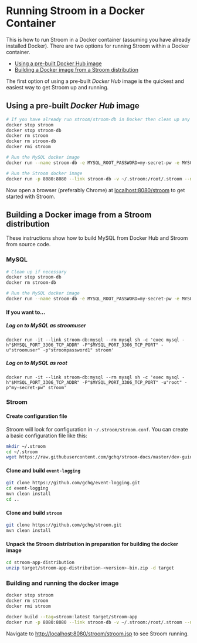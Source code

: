 # Running Stroom in a Docker Container

This is how to run Stroom in a Docker container (assuming you have already installed Docker). There are two options for running Stroom within a Docker container.

* [Using a pre-built Docker Hub image](#using-a-pre-built-docker-hub-image)
* [Building a Docker image from a Stroom distribution](#building-a-docker-image-from-a-stroom-distribution)

The first option of using a pre-built _Docker Hub_ image is the quickest and easiest way to get Stroom up and running.

## Using a pre-built _Docker Hub_ image

```bash
# If you have already run stroom/stroom-db in Docker then clean up any old images
docker stop stroom
docker stop stroom-db
docker rm stroom
docker rm stroom-db
docker rmi stroom

# Run the MySQL docker image
docker run --name stroom-db -e MYSQL_ROOT_PASSWORD=my-secret-pw -e MYSQL_USER=stroomuser -e MYSQL_PASSWORD=stroompassword1 -e MYSQL_DATABASE=stroom -d mysql:5.5

# Run the Stroom docker image
docker run -p 8080:8080 --link stroom-db -v ~/.stroom:/root/.stroom --name=stroom -e STROOM_JDBC_DRIVER_URL="jdbc:mysql://stroom-db/stroom?useUnicode=yes&characterEncoding=UTF-8" -e STROOM_JDBC_DRIVER_USERNAME="stroomuser" -e STROOM_JDBC_DRIVER_PASSWORD="stroompassword1" gchq/stroom
```

Now open a browser (preferably Chrome) at [localhost:8080/stroom](http://localhost:8080/stroom) to get started with Stroom.

## Building a Docker image from a Stroom distribution

These instructions show how to build MySQL from Docker Hub and Stroom from source code. 

### MySQL 
```bash
# Clean up if necessary
docker stop stroom-db
docker rm stroom-db

# Run the MySQL docker image
docker run --name stroom-db -e MYSQL_ROOT_PASSWORD=my-secret-pw -e MYSQL_USER=stroomuser -e MYSQL_PASSWORD=stroompassword1 -e MYSQL_DATABASE=stroom -d mysql:5.5
```

#### If you want to...
##### Log on to MySQL as stroomuser
`docker run -it --link stroom-db:mysql --rm mysql sh -c 'exec mysql -h"$MYSQL_PORT_3306_TCP_ADDR" -P"$MYSQL_PORT_3306_TCP_PORT" -u"stroomuser" -p"stroompassword1" stroom'`

##### Log on to MySQL as root
`docker run -it --link stroom-db:mysql --rm mysql sh -c 'exec mysql -h"$MYSQL_PORT_3306_TCP_ADDR" -P"$MYSQL_PORT_3306_TCP_PORT" -u"root" -p"my-secret-pw" stroom'`



### Stroom

#### Create configuration file
Stroom will look for configuration in `~/.stroom/stroom.conf`. You can create a basic configuration file like this:

```bash
mkdir ~/.stroom
cd ~/.stroom
wget https://raw.githubusercontent.com/gchq/stroom-docs/master/dev-guide/resources/stroom.conf
```

#### Clone and build `event-logging`

```bash
git clone https://github.com/gchq/event-logging.git
cd event-logging
mvn clean install
cd ..
```

#### Clone and build `stroom`

```bash
git clone https://github.com/gchq/stroom.git
mvn clean install
```

####  Unpack the Stroom distribution in preparation for building the docker image

```bash
cd stroom-app-distribution
unzip target/stroom-app-distribution-<version>-bin.zip -d target
```

### Building and running the docker image

```bash
docker stop stroom
docker rm stroom
docker rmi stroom

docker build --tag=stroom:latest target/stroom-app
docker run -p 8080:8080 --link stroom-db -v ~/.stroom:/root/.stroom --name=stroom -e STROOM_JDBC_DRIVER_URL="jdbc:mysql://stroom-db/stroom?useUnicode=yes&characterEncoding=UTF-8" -e STROOM_JDBC_DRIVER_USERNAME="stroomuser" -e STROOM_JDBC_DRIVER_PASSWORD="stroompassword1" stroom
```

Navigate to [http://localhost:8080/stroom/stroom.jsp](http://localhost:8080/stroom/stroom.jsp) to see Stroom running.
